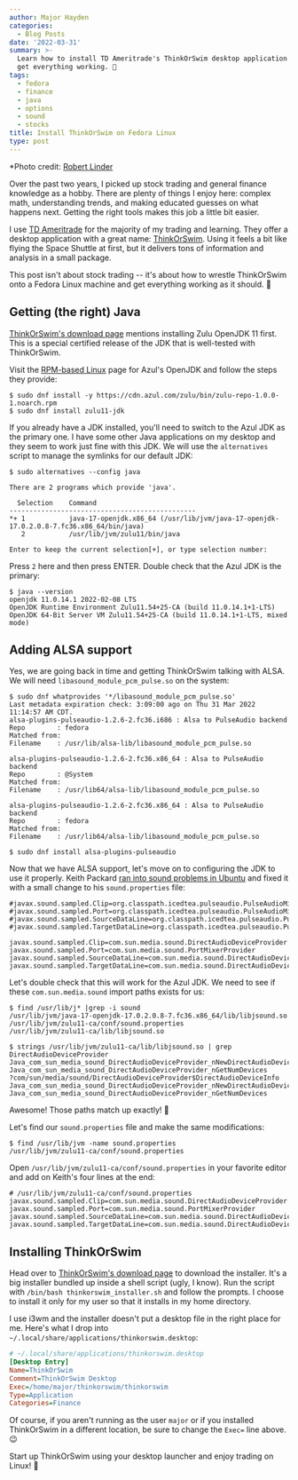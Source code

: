 ```yaml
---
author: Major Hayden
categories:
  - Blog Posts
date: '2022-03-31'
summary: >-
  Learn how to install TD Ameritrade's ThinkOrSwim desktop application on Linux and
  get everything working. 💸
tags:
  - fedora
  - finance
  - java
  - options
  - sound
  - stocks
title: Install ThinkOrSwim on Fedora Linux
type: post
---
```


*Photo credit: [Robert Linder](https://unsplash.com/photos/YzNehPDLAa8)

Over the past two years, I picked up stock trading and general finance knowledge as a
hobby. There are plenty of things I enjoy here: complex math, understanding trends, and
making educated guesses on what happens next. Getting the right tools makes this job a
little bit easier.

I use [TD Ameritrade] for the majority of my trading and learning. They offer a desktop
application with a great name: [ThinkOrSwim]. Using it feels a bit like flying the Space
Shuttle at first, but it delivers tons of information and analysis in a small package.

This post isn't about stock trading -- it's about how to wrestle ThinkOrSwim onto a
Fedora Linux machine and get everything working as it should. 🐧

[TD Ameritrade]: https://www.tdameritrade.com/
[ThinkOrSwim]: https://www.tdameritrade.com/tools-and-platforms/thinkorswim.html

## Getting (the right) Java

[ThinkOrSwim's download page] mentions installing Zulu OpenJDK 11 first. This is a
special certified release of the JDK that is well-tested with ThinkOrSwim.

Visit the [RPM-based Linux] page for Azul's OpenJDK and follow the steps they provide:

```console
$ sudo dnf install -y https://cdn.azul.com/zulu/bin/zulu-repo-1.0.0-1.noarch.rpm
$ sudo dnf install zulu11-jdk
```

If you already have a JDK installed, you'll need to switch to the Azul JDK as the
primary one. I have some other Java applications on my desktop and they seem to work
just fine with this JDK. We will use the `alternatives` script to manage the symlinks
for our default JDK:

```console
$ sudo alternatives --config java

There are 2 programs which provide 'java'.

  Selection    Command
-----------------------------------------------
*+ 1           java-17-openjdk.x86_64 (/usr/lib/jvm/java-17-openjdk-17.0.2.0.8-7.fc36.x86_64/bin/java)
   2           /usr/lib/jvm/zulu11/bin/java

Enter to keep the current selection[+], or type selection number:
```

Press `2` here and then press ENTER. Double check that the Azul JDK is the primary:

```console
$ java --version
openjdk 11.0.14.1 2022-02-08 LTS
OpenJDK Runtime Environment Zulu11.54+25-CA (build 11.0.14.1+1-LTS)
OpenJDK 64-Bit Server VM Zulu11.54+25-CA (build 11.0.14.1+1-LTS, mixed mode)
```

[RPM-based Linux]: https://docs.azul.com/core/zulu-openjdk/install/rpm-based-linux

## Adding ALSA support

Yes, we are going back in time and getting ThinkOrSwim talking with ALSA. We will need
`libasound_module_pcm_pulse.so` on the system:

```console
$ sudo dnf whatprovides '*/libasound_module_pcm_pulse.so'
Last metadata expiration check: 3:09:00 ago on Thu 31 Mar 2022 11:14:57 AM CDT.
alsa-plugins-pulseaudio-1.2.6-2.fc36.i686 : Alsa to PulseAudio backend
Repo        : fedora
Matched from:
Filename    : /usr/lib/alsa-lib/libasound_module_pcm_pulse.so

alsa-plugins-pulseaudio-1.2.6-2.fc36.x86_64 : Alsa to PulseAudio backend
Repo        : @System
Matched from:
Filename    : /usr/lib64/alsa-lib/libasound_module_pcm_pulse.so

alsa-plugins-pulseaudio-1.2.6-2.fc36.x86_64 : Alsa to PulseAudio backend
Repo        : fedora
Matched from:
Filename    : /usr/lib64/alsa-lib/libasound_module_pcm_pulse.so

$ sudo dnf install alsa-plugins-pulseaudio
```

Now that we have ALSA support, let's move on to configuring the JDK to use it properly.
Keith Packard [ran into sound problems in Ubuntu] and fixed it with a small change to
his `sound.properties` file:

```properties
#javax.sound.sampled.Clip=org.classpath.icedtea.pulseaudio.PulseAudioMixerProvider
#javax.sound.sampled.Port=org.classpath.icedtea.pulseaudio.PulseAudioMixerProvider
#javax.sound.sampled.SourceDataLine=org.classpath.icedtea.pulseaudio.PulseAudioMixerProvider
#javax.sound.sampled.TargetDataLine=org.classpath.icedtea.pulseaudio.PulseAudioMixerProvider

javax.sound.sampled.Clip=com.sun.media.sound.DirectAudioDeviceProvider
javax.sound.sampled.Port=com.sun.media.sound.PortMixerProvider
javax.sound.sampled.SourceDataLine=com.sun.media.sound.DirectAudioDeviceProvider
javax.sound.sampled.TargetDataLine=com.sun.media.sound.DirectAudioDeviceProvider
```

Let's double check that this will work for the Azul JDK. We need to see if these
`com.sun.media.sound` import paths exists for us:

```console
$ find /usr/lib/j* |grep -i sound
/usr/lib/jvm/java-17-openjdk-17.0.2.0.8-7.fc36.x86_64/lib/libjsound.so
/usr/lib/jvm/zulu11-ca/conf/sound.properties
/usr/lib/jvm/zulu11-ca/lib/libjsound.so

$ strings /usr/lib/jvm/zulu11-ca/lib/libjsound.so | grep DirectAudioDeviceProvider
Java_com_sun_media_sound_DirectAudioDeviceProvider_nNewDirectAudioDeviceInfo
Java_com_sun_media_sound_DirectAudioDeviceProvider_nGetNumDevices
?com/sun/media/sound/DirectAudioDeviceProvider$DirectAudioDeviceInfo
Java_com_sun_media_sound_DirectAudioDeviceProvider_nNewDirectAudioDeviceInfo
Java_com_sun_media_sound_DirectAudioDeviceProvider_nGetNumDevices
```

Awesome! Those paths match up exactly! 🎉

Let's find our `sound.properties` file and make the same modifications:

```console
$ find /usr/lib/jvm -name sound.properties
/usr/lib/jvm/zulu11-ca/conf/sound.properties
```

Open `/usr/lib/jvm/zulu11-ca/conf/sound.properties` in your favorite editor and add on
Keith's four lines at the end:

```
# /usr/lib/jvm/zulu11-ca/conf/sound.properties
javax.sound.sampled.Clip=com.sun.media.sound.DirectAudioDeviceProvider
javax.sound.sampled.Port=com.sun.media.sound.PortMixerProvider
javax.sound.sampled.SourceDataLine=com.sun.media.sound.DirectAudioDeviceProvider
javax.sound.sampled.TargetDataLine=com.sun.media.sound.DirectAudioDeviceProvider
```

[ran into sound problems in Ubuntu]: https://keithp.com/blogs/Java-Sound-on-Linux/

## Installing ThinkOrSwim

Head over to [ThinkOrSwim's download page] to download the installer. It's a big
installer bundled up inside a shell script (ugly, I know). Run the script with
`/bin/bash thinkorswim_installer.sh` and follow the prompts. I choose to install it only
for my user so that it installs in my home directory.

I use i3wm and the installer doesn't put a desktop file in the right place for me.
Here's what I drop into `~/.local/share/applications/thinkorswim.desktop`:

```ini
# ~/.local/share/applications/thinkorswim.desktop
[Desktop Entry]
Name=ThinkOrSwim
Comment=ThinkOrSwim Desktop
Exec=/home/major/thinkorswim/thinkorswim
Type=Application
Categories=Finance
```

Of course, if you aren't running as the user `major` or if you installed ThinkOrSwim in
a different location, be sure to change the `Exec=` line above. 😉

Start up ThinkOrSwim using your desktop launcher and enjoy trading on Linux! 🎉

[ThinkOrSwim's download page]: https://www.tdameritrade.com/tools-and-platforms/thinkorswim/desktop/download.html
